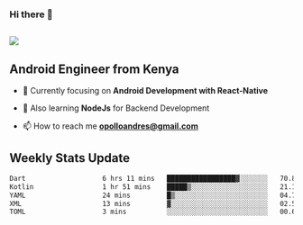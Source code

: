 ### Hi there 👋
<h2 align="left"><img src="https://readme-typing-svg.herokuapp.com?color=000000&lines=I'm+Andrew+Opollo😊;Welcome+to+my+Github😜"> </h2>

## Android Engineer from Kenya


- 🌱 Currently focusing on **Android Development with React-Native**

- 🔭 Also learning **NodeJs** for Backend Development

- 📫 How to reach me **opolloandres@gmail.com**


## Weekly Stats Update
<!--START_SECTION:waka-->

```txt
Dart                   6 hrs 11 mins   █████████████████▓░░░░░░░   70.80 %
Kotlin                 1 hr 51 mins    █████▒░░░░░░░░░░░░░░░░░░░   21.19 %
YAML                   24 mins         █▒░░░░░░░░░░░░░░░░░░░░░░░   04.74 %
XML                    13 mins         ▓░░░░░░░░░░░░░░░░░░░░░░░░   02.54 %
TOML                   3 mins          ░░░░░░░░░░░░░░░░░░░░░░░░░   00.62 %
```

<!--END_SECTION:waka-->



